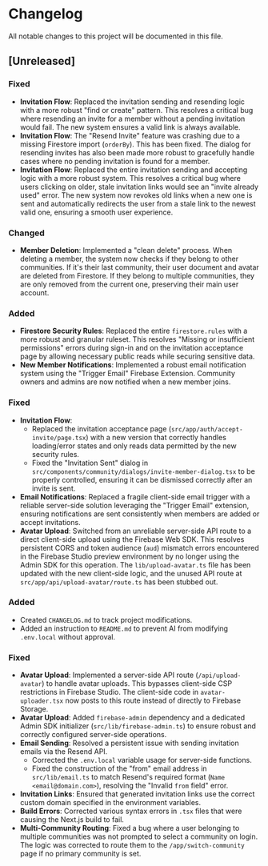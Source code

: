 # Changelog

All notable changes to this project will be documented in this file.

## [Unreleased]

### Fixed
- **Invitation Flow**: Replaced the invitation sending and resending logic with a more robust "find or create" pattern. This resolves a critical bug where resending an invite for a member without a pending invitation would fail. The new system ensures a valid link is always available.
- **Invitation Flow**: The "Resend Invite" feature was crashing due to a missing Firestore import (`orderBy`). This has been fixed. The dialog for resending invites has also been made more robust to gracefully handle cases where no pending invitation is found for a member.
- **Invitation Flow**: Replaced the entire invitation sending and accepting logic with a more robust system. This resolves a critical bug where users clicking on older, stale invitation links would see an "invite already used" error. The new system now revokes old links when a new one is sent and automatically redirects the user from a stale link to the newest valid one, ensuring a smooth user experience.

### Changed
- **Member Deletion**: Implemented a "clean delete" process. When deleting a member, the system now checks if they belong to other communities. If it's their last community, their user document and avatar are deleted from Firestore. If they belong to multiple communities, they are only removed from the current one, preserving their main user account.

### Added
- **Firestore Security Rules**: Replaced the entire `firestore.rules` with a more robust and granular ruleset. This resolves "Missing or insufficient permissions" errors during sign-in and on the invitation acceptance page by allowing necessary public reads while securing sensitive data.
- **New Member Notifications**: Implemented a robust email notification system using the "Trigger Email" Firebase Extension. Community owners and admins are now notified when a new member joins.

### Fixed
- **Invitation Flow**: 
  - Replaced the invitation acceptance page (`src/app/auth/accept-invite/page.tsx`) with a new version that correctly handles loading/error states and only reads data permitted by the new security rules.
  - Fixed the "Invitation Sent" dialog in `src/components/community/dialogs/invite-member-dialog.tsx` to be properly controlled, ensuring it can be dismissed correctly after an invite is sent.
- **Email Notifications**: Replaced a fragile client-side email trigger with a reliable server-side solution leveraging the "Trigger Email" extension, ensuring notifications are sent consistently when members are added or accept invitations.
- **Avatar Upload**: Switched from an unreliable server-side API route to a direct client-side upload using the Firebase Web SDK. This resolves persistent CORS and token audience (`aud`) mismatch errors encountered in the Firebase Studio preview environment by no longer using the Admin SDK for this operation. The `lib/upload-avatar.ts` file has been updated with the new client-side logic, and the unused API route at `src/app/api/upload-avatar/route.ts` has been stubbed out.

### Added
- Created `CHANGELOG.md` to track project modifications.
- Added an instruction to `README.md` to prevent AI from modifying `.env.local` without approval.

### Fixed
- **Avatar Upload**: Implemented a server-side API route (`/api/upload-avatar`) to handle avatar uploads. This bypasses client-side CSP restrictions in Firebase Studio. The client-side code in `avatar-uploader.tsx` now posts to this route instead of directly to Firebase Storage.
- **Avatar Upload**: Added `firebase-admin` dependency and a dedicated Admin SDK initializer (`src/lib/firebase-admin.ts`) to ensure robust and correctly configured server-side operations.
- **Email Sending**: Resolved a persistent issue with sending invitation emails via the Resend API.
  - Corrected the `.env.local` variable usage for server-side functions.
  - Fixed the construction of the "from" email address in `src/lib/email.ts` to match Resend's required format (`Name <email@domain.com>`), resolving the "Invalid `from` field" error.
- **Invitation Links**: Ensured that generated invitation links use the correct custom domain specified in the environment variables.
- **Build Errors**: Corrected various syntax errors in `.tsx` files that were causing the Next.js build to fail.
- **Multi-Community Routing**: Fixed a bug where a user belonging to multiple communities was not prompted to select a community on login. The logic was corrected to route them to the `/app/switch-community` page if no primary community is set.
